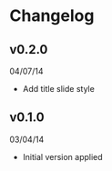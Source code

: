 # Changelog

## v0.2.0
04/07/14

- Add title slide style

## v0.1.0
03/04/14

- Initial version applied

